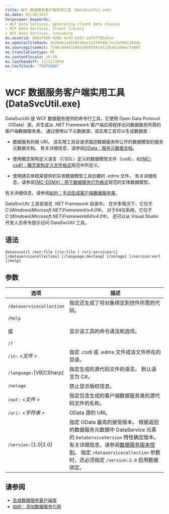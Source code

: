 ```yaml
---
title: WCF 数据服务客户端实用工具 (DataSvcUtil.exe)
ms.date: 03/30/2017
helpviewer_keywords:
- WCF Data Services, generating client data classes
- WCF Data Services, client library
- WCF Data Services, consuming
ms.assetid: 9d0af606-929b-4c03-b307-3ef5f705afce
ms.openlocfilehash: de260e1a6b58fdbac1a2f0f40c7ec2e50b13644e
ms.sourcegitcommit: f348c84443380a1959294cdf12babcb804cfa987
ms.translationtype: MT
ms.contentlocale: zh-CN
ms.lasthandoff: 11/12/2019
ms.locfileid: "73975088"
---
```

# <a name="wcf-data-service-client-utility-datasvcutilexe"></a>WCF 数据服务客户端实用工具 (DataSvcUtil.exe)

DataSvcUtil 是 WCF 数据服务提供的命令行工具，它使用 Open Data Protocol （OData）源，并生成从 .NET Framework 客户端应用程序访问数据服务所需的客户端数据服务类。 通过使用以下元数据源，该实用工具可以生成数据类：

- 数据服务的根 URI。 该实用工具会请求描述数据服务所公开的数据模型的服务元数据文档。 有关详细信息，请参阅[OData：服务元数据文档](https://go.microsoft.com/fwlink/?LinkId=186070)。

- 使用概念架构定义语言（CSDL）定义的数据模型文件（csdl），如[\[MC-csdl\]：概念架构定义文件格式](https://go.microsoft.com/fwlink/?LinkID=159072)规范中所定义。

- 使用随实体框架提供的实体数据模型工具创建的 .edmx 文件。 有关详细信息，请参阅[\[MC-EDMX\]：用于数据服务打包格式](https://go.microsoft.com/fwlink/?LinkID=178833)规范的实体数据模型。

有关详细信息，请参阅[如何：手动生成客户端数据服务类](how-to-manually-generate-client-data-service-classes-wcf-data-services.md)。

DataSvcUtil 工具安装在 .NET Framework 目录中。 在许多情况下，它位于*C:\Windows\Microsoft.NET\Framework\v4.0*中。 对于64位系统，它位于*C:\Windows\Microsoft.NET\Framework64\v4.0*中。 还可以从 Visual Studio 开发人员命令提示访问 DataSvcUtil 工具。

## <a name="syntax"></a>语法

```console
datasvcutil /out:file [/in:file | /uri:serviceuri] [/dataservicecollection] [/language:devlang] [/nologo] [/version:ver] [/help]
```

## <a name="parameters"></a>参数

|选项|描述|
|------------|-----------------|
|`/dataservicecollection`|指定还生成了将对象绑定到控件所需的代码。|
|`/help`<br /><br /> 或<br /><br /> `/?`|显示该工具的命令语法和选项。|
|`/in:` *\<文件 >*|指定 .csdl 或 .edmx 文件或该文件所在的目录。|
|`/language:`[VB&#124;CSharp]|指定生成的源代码文件的语言。 默认语言为 C#。|
|`/nologo`|禁止显示版权信息。|
|`/out:` *\<文件 >*|指定包含生成的客户端数据服务类的源代码文件的名称。|
|`/uri:` *\<字符串 >*|OData 源的 URI。|
|`/version:`[1.0&#124;2.0]|指定 OData 最高的接受版本。 根据返回的数据服务元数据中 DataService 元素的 `DataServiceVersion` 特性确定版本。 有关详细信息，请参阅[数据服务版本控制](data-service-versioning-wcf-data-services.md)。 指定 `/dataservicecollection` 参数时，还必须指定 `/version:2.0` 启用数据绑定。|

## <a name="see-also"></a>请参阅

- [生成数据服务客户端库](generating-the-data-service-client-library-wcf-data-services.md)
- [如何：添加数据服务引用](how-to-add-a-data-service-reference-wcf-data-services.md)
